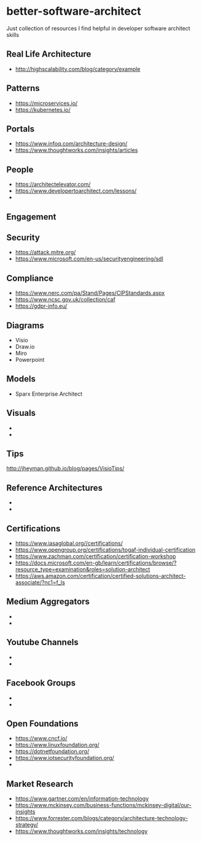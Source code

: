 # better-software-architect
Just collection of resources I find helpful in developer software architect skills

## Real Life Architecture
- http://highscalability.com/blog/category/example

## Patterns
- https://microservices.io/
- https://kubernetes.io/
  
## Portals
- https://www.infoq.com/architecture-design/
- https://www.thoughtworks.com/insights/articles


## People
- https://architectelevator.com/
- https://www.developertoarchitect.com/lessons/
- 
  
## Engagement

## Security
- https://attack.mitre.org/
- https://www.microsoft.com/en-us/securityengineering/sdl
  
## Compliance
- https://www.nerc.com/pa/Stand/Pages/CIPStandards.aspx
- https://www.ncsc.gov.uk/collection/caf
- https://gdpr-info.eu/

## Diagrams
- Visio
- Draw.io
- Miro
- Powerpoint

## Models
- Sparx Enterprise Architect

## Visuals
- <insert here>
- <insert here>

## Tips
http://jheyman.github.io/blog/pages/VisioTips/

## Reference Architectures
- <insert here>
- <insert here>

## Certifications
- https://www.iasaglobal.org//certifications/
- https://www.opengroup.org/certifications/togaf-individual-certification
- https://www.zachman.com/certification/certification-workshop
- https://docs.microsoft.com/en-gb/learn/certifications/browse/?resource_type=examination&roles=solution-architect
- https://aws.amazon.com/certification/certified-solutions-architect-associate/?nc1=f_ls

## Medium Aggregators
- <insert here>
- <insert here>

## Youtube Channels
- <insert here>
- <insert here>

## Facebook Groups
- <insert here>
- <insert here>

## Open Foundations
- https://www.cncf.io/
- https://www.linuxfoundation.org/
- https://dotnetfoundation.org/
- https://www.iotsecurityfoundation.org/
- 

## Market Research
- https://www.gartner.com/en/information-technology
- https://www.mckinsey.com/business-functions/mckinsey-digital/our-insights
- https://www.forrester.com/blogs/category/architecture-technology-strategy/
- https://www.thoughtworks.com/insights/technology


